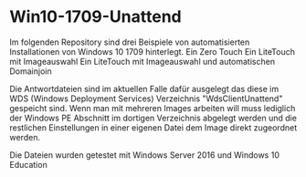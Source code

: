 # Win10-1709-Unattend
Im folgenden Repository sind drei Beispiele von automatisierten Installationen von Windows 10 1709 hinterlegt.
Ein Zero Touch
Ein LiteTouch mit Imageauswahl
Ein LiteTouch mit Imageauswahl und automatischen Domainjoin

Die Antwortdateien sind im aktuellen Falle dafür ausgelegt das diese im WDS (Windows Deployment Services) Verzeichnis "WdsClientUnattend" gespeicht sind. Wenn man mit mehreren Images arbeiten will muss lediglich der Windows PE Abschnitt im dortigen Verzeichnis abgelegt werden und die restlichen Einstellungen in einer eigenen Datei dem Image direkt zugeordnet werden.

Die Dateien wurden getestet mit Windows Server 2016 und Windows 10 Education 
